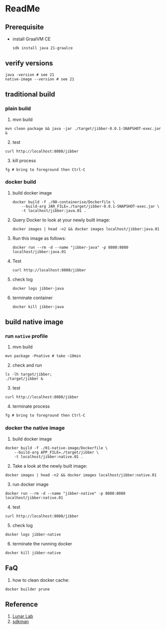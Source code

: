 # ReadMe

## Prerequisite

- install GraalVM CE
   ```shell
   sdk install java 21-graalce
   ```

## verify versions

```shell
java -version # see 21
native-image --version # see 21
```

## traditional build

### plain build

1. mvn build
```shell
mvn clean package && java -jar ./target/jibber-0.0.1-SNAPSHOT-exec.jar &
```

2. test

```shell
curl http://localhost:8080/jibber
```

3. kill process

```shell
fg # bring to foreground then Ctrl-C
```

### docker build

1. build docker image
    ```shell
    docker build -f ./00-containerise/Dockerfile \
        --build-arg JAR_FILE=./target/jibber-0.0.1-SNAPSHOT-exec.jar \
        -t localhost/jibber:java.01 .
    ```
2. Query Docker to look at your newly built image:
    ```shell
    docker images | head -n2 && docker images localhost/jibber:java.01
    ```

3. Run this image as follows:
    ```shell
    docker run --rm -d --name "jibber-java" -p 8080:8080 localhost/jibber:java.01
    ```
   
4. Test
    ```shell
    curl http://localhost:8080/jibber
    ```
   
5. check log
    ```shell
    docker logs jibber-java
    ```
   
6. terminate container
    ```shell
    docker kill jibber-java
    ```

## build native image

### run `native` profile

1. mvn build
```shell
mvn package -Pnative # take ~10min
```

2. check and run

```shell
ls -lh target/jibber;
./target/jibber &
```

3. test
```shell
curl http://localhost:8080/jibber
```

4. terminate process
```shell
fg # bring to foreground then Ctrl-C
```

### docker the native image

1. build docker image
```shell
docker build -f ./01-native-image/Dockerfile \
    --build-arg APP_FILE=./target/jibber \
    -t localhost/jibber:native.01 .
```

2. Take a look at the newly built image:
```shell
docker images | head -n2 && docker images localhost/jibber:native.01
```

3. run docker image
```shell
docker run --rm -d --name "jibber-native" -p 8080:8080 localhost/jibber:native.01
```

4. test
```shell
curl http://localhost:8080/jibber
```

5. check log
```shell
docker logs jibber-native
```

6. terminate the running docker
```shell
docker kill jibber-native
```

## FaQ

1. how to clean docker cache:
```shell
docker builder prune
```

## Reference

1. [Lunar Lab](https://luna.oracle.com/lab/fdfd090d-e52c-4481-a8de-dccecdca7d68/launch)
2. [sdkman](https://sdkman.io/)
